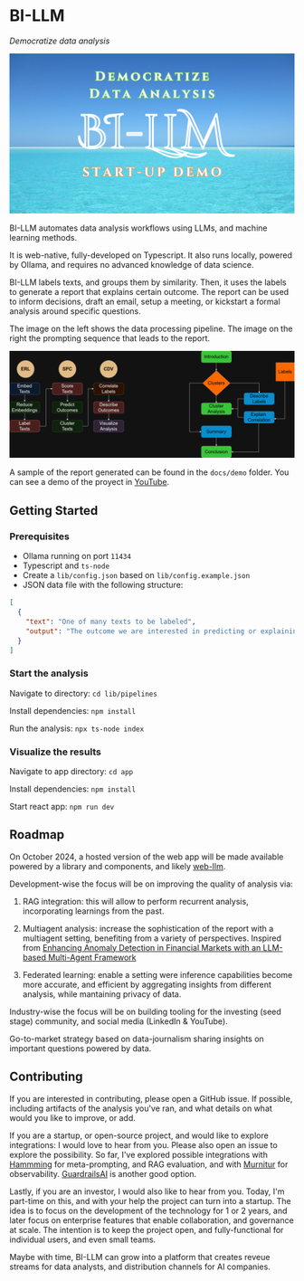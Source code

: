 # BI-LLM

*Democratize data analysis*

[![BI-LLM](docs/static/cover.png)](https://youtu.be/RoLU_REypyY)

BI-LLM automates data analysis workflows using LLMs, and machine learning methods. 

It is web-native, fully-developed on Typescript. It also runs locally, powered by Ollama, and requires no advanced knowledge of data science.

BI-LLM labels texts, and groups them by similarity. Then, it uses the labels to generate a report that explains certain outcome. The report can be used to inform decisions, draft an email, setup a meeting, or kickstart a formal analysis around specific questions. 

The image on the left shows the data processing pipeline. The image on the right the prompting sequence that leads to the report. 

![docs/static/BI-LLM.png](docs/static/BI-LLM.png)

A sample of the report generated can be found in the `docs/demo` folder. You can see a demo of the proyect in [YouTube](https://youtu.be/RoLU_REypyY).


## Getting Started

### Prerequisites
* Ollama running on port `11434`
* Typescript and `ts-node`
* Create a `lib/config.json` based on `lib/config.example.json`
* JSON data file with the following structure:
```json
[
  {
    "text": "One of many texts to be labeled",
    "output": "The outcome we are interested in predicting or explaining"
  }
]
```
### Start the analysis
Navigate to directory: `cd lib/pipelines`

Install dependencies: `npm install`

Run the analysis: `npx ts-node index`

### Visualize the results

Navigate to app directory: `cd app`

Install dependencies: `npm install`

Start react app: `npm run dev`

## Roadmap

On October 2024, a hosted version of the web app will be made available powered by a library and components, and likely [web-llm](https://github.com/mlc-ai/web-llm). 

Development-wise the focus will be on improving the quality of analysis via: 

1. RAG integration: this will allow to perform recurrent analysis, incorporating learnings from the past.

2. Multiagent analysis: increase the sophistication of the report with a multiagent setting, benefiting from a variety of perspectives. Inspired from [Enhancing Anomaly Detection in Financial Markets with an LLM-based Multi-Agent Framework
](https://arxiv.org/abs/2403.19735)

3. Federated learning: enable a setting were inference capabilities become more accurate, and efficient by aggregating insights from different analysis, while mantaining privacy of data.  

Industry-wise the focus will be on building tooling for the investing (seed stage) community, and social media (LinkedIn & YouTube). 

Go-to-market strategy based on data-journalism sharing insights on important questions powered by data.

## Contributing

If you are interested in contributing, please open a GitHub issue. If possible, including artifacts of the analysis you've ran, and what details on what would you like to improve, or add.

If you are a startup, or open-source project, and would like to explore integrations: I would love to hear from you. Please also open an issue to explore the possibility. So far, I've explored possible integrations with [Hammming](https://hamming.ai/) for meta-prompting, and RAG evaluation, and with [Murnitur](https://murnitur.ai/#features) for observability. [GuardrailsAI](https://www.guardrailsai.com/) is another good option. 

Lastly, if you are an investor, I would also like to hear from you. Today, I'm part-time on this, and with your help the project can turn into a startup. The idea is to focus on the development of the technology for 1 or 2 years, and later focus on enterprise features that enable collaboration, and governance at scale. The intention is to keep the project open, and fully-functional for individual users, and even small teams. 

Maybe with time, BI-LLM can grow into a platform that creates reveue streams for data analysts, and distribution channels for AI companies.   

